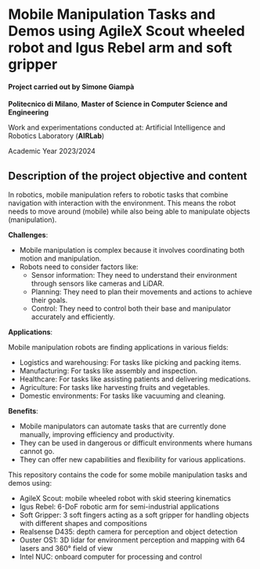 # Mobile Manipulation Tasks and Demos using AgileX Scout wheeled robot and Igus Rebel arm and soft gripper

#### Project carried out by __Simone Giampà__

__Politecnico di Milano__, __Master of Science in Computer Science and Engineering__

Work and experimentations conducted at: Artificial Intelligence and Robotics Laboratory (__AIRLab__)

Academic Year 2023/2024

## Description of the project objective and content

In robotics, mobile manipulation refers to robotic tasks that combine navigation with interaction with the environment. 
This means the robot needs to move around (mobile) while also being able to manipulate objects (manipulation).

__Challenges__:

- Mobile manipulation is complex because it involves coordinating both motion and manipulation.
- Robots need to consider factors like:
    * Sensor information: They need to understand their environment through sensors like cameras and LiDAR.
    * Planning: They need to plan their movements and actions to achieve their goals.
    * Control: They need to control both their base and manipulator accurately and efficiently.

__Applications__:

Mobile manipulation robots are finding applications in various fields:
- Logistics and warehousing: For tasks like picking and packing items.
- Manufacturing: For tasks like assembly and inspection.
- Healthcare: For tasks like assisting patients and delivering medications.
- Agriculture: For tasks like harvesting fruits and vegetables.
- Domestic environments: For tasks like vacuuming and cleaning.

__Benefits__:

- Mobile manipulators can automate tasks that are currently done manually, improving efficiency and productivity.
- They can be used in dangerous or difficult environments where humans cannot go.
- They can offer new capabilities and flexibility for various applications.

This repository contains the code for some mobile manipulation tasks and demos using:

* AgileX Scout: mobile wheeled robot with skid steering kinematics
* Igus Rebel: 6-DoF robotic arm for semi-industrial applications
* Soft Gripper: 3 soft fingers acting as a soft gripper for handling objects with different shapes and compositions
* Realsense D435: depth camera for perception and object detection
* Ouster OS1: 3D lidar for environment perception and mapping with 64 lasers and 360° field of view
* Intel NUC: onboard computer for processing and control

